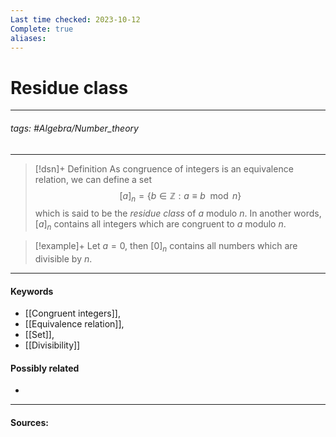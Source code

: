```yaml
---
Last time checked: 2023-10-12
Complete: true
aliases:
---
```

# Residue class
***
###### tags: #Algebra/Number_theory  
***
>[!dsn]+ Definition
>As congruence of integers is an equivalence relation, we can define a set
>$$[a]_{n}=\{b\in\mathbb{Z}:a\equiv b\mod{n}\}$$
>which is said to be the *residue class* of $a$ modulo $n$.
>In another words, $[a]_{n}$ contains all integers which are congruent to $a$ modulo $n$. 

>[!example]+ 
>Let  $a=0$, then $[0]_{n}$ contains all numbers which are divisible by $n$.
***
#### Keywords
- [[Congruent integers]],
- [[Equivalence relation]],
- [[Set]],
- [[Divisibility]]
#### Possibly related
- 
***
#### Sources: